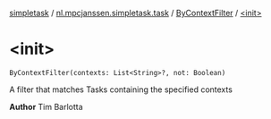 [simpletask](../../index.md) / [nl.mpcjanssen.simpletask.task](../index.md) / [ByContextFilter](index.md) / [&lt;init&gt;](.)

# &lt;init&gt;

`ByContextFilter(contexts: List<String>?, not: Boolean)`

A filter that matches Tasks containing the specified contexts

**Author**
Tim Barlotta

